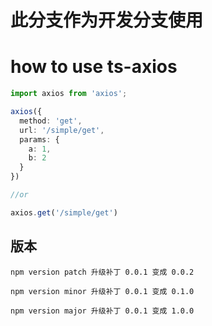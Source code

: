 # 此分支作为开发分支使用


# how to use ts-axios

```ts
import axios from 'axios';

axios({
  method: 'get',
  url: '/simple/get',
  params: {
    a: 1,
    b: 2
  }
})

//or

axios.get('/simple/get')


```
## 版本
```shell
npm version patch 升级补丁 0.0.1 变成 0.0.2

npm version minor 升级补丁 0.0.1 变成 0.1.0

npm version major 升级补丁 0.0.1 变成 1.0.0
